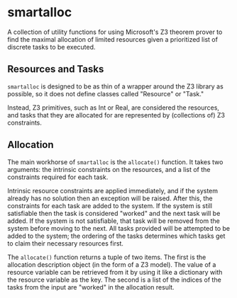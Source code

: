 # smartalloc

A collection of utility functions for using Microsoft's Z3 theorem prover to
find the maximal allocation of limited resources given a prioritized list of
discrete tasks to be executed.

Resources and Tasks
-------------------
``smartalloc`` is designed to be as thin of a wrapper around the Z3 library as
possible, so it does not define classes called "Resource" or "Task."

Instead, Z3 primitives, such as Int or Real, are considered the resources, and
tasks that they are allocated for are represented by (collections of) Z3
constraints.

Allocation
----------
The main workhorse of ``smartalloc`` is the ``allocate()`` function.  It takes
two arguments: the intrinsic constraints on the resources, and a list of the
constraints required for each task.

Intrinsic resource constraints are applied immediately, and if the system
already has no solution then an exception will be raised.  After this, the
constraints for each task are added to the system.  If the system is still
satisfiable then the task is considered "worked" and the next task will be
added.  If the system is not satisfiable, that task will be removed from the
system before moving to the next.  All tasks provided will be attempted to be
added to the system; the ordering of the tasks determines which tasks get to
claim their necessary resources first.

The ``allocate()`` function returns a tuple of two items.  The first is the
allocation description object (in the form of a Z3 model).  The value of a
resource variable can be retrieved from it by using it like a dictionary with
the resource variable as the key.  The second is a list of the indices of the
tasks from the input are "worked" in the allocation result.
